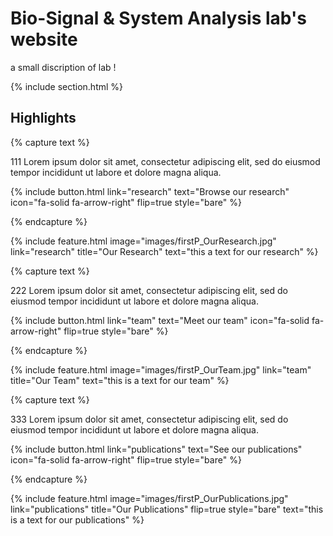 ---
---

# Bio-Signal & System Analysis lab's website

a small discription of lab !

{% include section.html %}

## Highlights

{% capture text %}

111 Lorem ipsum dolor sit amet, consectetur adipiscing elit, sed do eiusmod tempor incididunt ut labore et dolore magna aliqua.

{%
  include button.html
  link="research"
  text="Browse our research"
  icon="fa-solid fa-arrow-right"
  flip=true
  style="bare"
%}

{% endcapture %}

{%
  include feature.html
  image="images/firstP_OurResearch.jpg"
  link="research"
  title="Our Research"
  text="this a text for our research"
%}


{% capture text %}

222 Lorem ipsum dolor sit amet, consectetur adipiscing elit, sed do eiusmod tempor incididunt ut labore et dolore magna aliqua.

{%
  include button.html
  link="team"
  text="Meet our team"
  icon="fa-solid fa-arrow-right"
  flip=true
  style="bare"
%}

{% endcapture %}

{%
  include feature.html
  image="images/firstP_OurTeam.jpg"
  link="team"
  title="Our Team"
  text="this is a text for our team"
%}


{% capture text %}

333 Lorem ipsum dolor sit amet, consectetur adipiscing elit, sed do eiusmod tempor incididunt ut labore et dolore magna aliqua.

{%
  include button.html
  link="publications"
  text="See our publications"
  icon="fa-solid fa-arrow-right"
  flip=true
  style="bare"
%}

{% endcapture %}

{%
  include feature.html
  image="images/firstP_OurPublications.jpg"
  link="publications"
  title="Our Publications"
  flip=true
  style="bare"
  text="this is a text for our publications"
%}